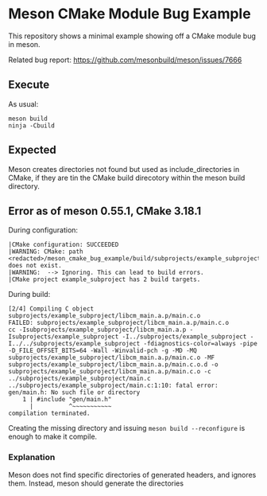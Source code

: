 # Meson CMake Module Bug Example

This repository shows a minimal example showing off a CMake module bug in meson.

Related bug report: https://github.com/mesonbuild/meson/issues/7666

## Execute

As usual:

```{.sh}
meson build
ninja -Cbuild
```

## Expected

Meson creates directories not found but used as include_directories in CMake, if they are tin the CMake build direcotory within the meson build directory.

## Error as of meson 0.55.1, CMake 3.18.1

During configuration:
```
|CMake configuration: SUCCEEDED
|WARNING: CMake: path <redacted>/meson_cmake_bug_example/build/subprojects/example_subproject/__CMake_build/somewhere does not exist.
|WARNING:  --> Ignoring. This can lead to build errors.
|CMake project example_subproject has 2 build targets.
```

During build:
```
[2/4] Compiling C object subprojects/example_subproject/libcm_main.a.p/main.c.o
FAILED: subprojects/example_subproject/libcm_main.a.p/main.c.o 
cc -Isubprojects/example_subproject/libcm_main.a.p -Isubprojects/example_subproject -I../subprojects/example_subproject -I../../subprojects/example_subproject -fdiagnostics-color=always -pipe -D_FILE_OFFSET_BITS=64 -Wall -Winvalid-pch -g -MD -MQ subprojects/example_subproject/libcm_main.a.p/main.c.o -MF subprojects/example_subproject/libcm_main.a.p/main.c.o.d -o subprojects/example_subproject/libcm_main.a.p/main.c.o -c ../subprojects/example_subproject/main.c
../subprojects/example_subproject/main.c:1:10: fatal error: gen/main.h: No such file or directory
    1 | #include "gen/main.h"
      |          ^~~~~~~~~~~~
compilation terminated.
```

Creating the missing directory and issuing `meson build --reconfigure` is enough to make it compile.

### Explanation

Meson does not find specific directories of generated headers, and ignores them. Instead, meson should generate the directories
